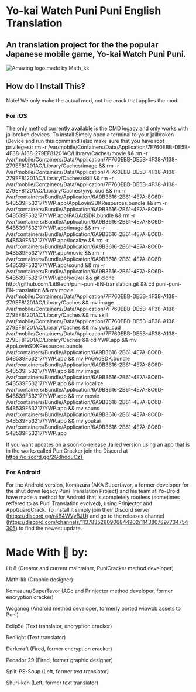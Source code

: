 
# Yo-kai Watch Puni Puni English Translation 

## An translation project for the the popular Japanese mobile game, Yo-kai Watch Puni Puni.
![Amazing logo made by Math_kk](https://i.imgur.com/39kA5rB.png)

## How do I Install This?
Note! We only make the actual mod, not the crack that applies the mod

### For iOS
The only method currently available is the CMD legacy and only works with jailbroken devices. To install Simply open a terminal to your jailbroken iDevice and run this command (also make sure that you have root privileges):
rm -r /var/mobile/Containers/Data/Application/7F760EBB-DE5B-4F38-A138-279EF81201AC/Library/Caches/movie && rm -r /var/mobile/Containers/Data/Application/7F760EBB-DE5B-4F38-A138-279EF81201AC/Library/Caches/image && rm -r /var/mobile/Containers/Data/Application/7F760EBB-DE5B-4F38-A138-279EF81201AC/Library/Caches/skill && rm -r /var/mobile/Containers/Data/Application/7F760EBB-DE5B-4F38-A138-279EF81201AC/Library/Caches/ywp_cud && rm -r /var/containers/Bundle/Application/6A9B3616-2B61-4E7A-8C6D-54B539F53217/YWP.app/AppLovinSDKResources.bundle && rm -r /var/containers/Bundle/Application/6A9B3616-2B61-4E7A-8C6D-54B539F53217/YWP.app/PAGAdSDK.bundle && rm -r /var/containers/Bundle/Application/6A9B3616-2B61-4E7A-8C6D-54B539F53217/YWP.app/image && rm -r /var/containers/Bundle/Application/6A9B3616-2B61-4E7A-8C6D-54B539F53217/YWP.app/localize && rm -r /var/containers/Bundle/Application/6A9B3616-2B61-4E7A-8C6D-54B539F53217/YWP.app/movie && rm -r /var/containers/Bundle/Application/6A9B3616-2B61-4E7A-8C6D-54B539F53217/YWP.app/sound && rm -r /var/containers/Bundle/Application/6A9B3616-2B61-4E7A-8C6D-54B539F53217/YWP.app/youkai && git clone ht<span>tp://</span>github.com/Lit8tech/puni-puni-EN-translation.git && cd puni-puni-EN-translation && mv movie /var/mobile/Containers/Data/Application/7F760EBB-DE5B-4F38-A138-279EF81201AC/Library/Caches && mv image /var/mobile/Containers/Data/Application/7F760EBB-DE5B-4F38-A138-279EF81201AC/Library/Caches && mv skill /var/mobile/Containers/Data/Application/7F760EBB-DE5B-4F38-A138-279EF81201AC/Library/Caches && mv ywp_cud /var/mobile/Containers/Data/Application/7F760EBB-DE5B-4F38-A138-279EF81201AC/Library/Caches && cd YWP.app && mv AppLovinSDKResources.bundle /var/containers/Bundle/Application/6A9B3616-2B61-4E7A-8C6D-54B539F53217/YWP.app && mv PAGAdSDK.bundle /var/containers/Bundle/Application/6A9B3616-2B61-4E7A-8C6D-54B539F53217/YWP.app && mv image /var/containers/Bundle/Application/6A9B3616-2B61-4E7A-8C6D-54B539F53217/YWP.app && mv localize /var/containers/Bundle/Application/6A9B3616-2B61-4E7A-8C6D-54B539F53217/YWP.app && mv movie /var/containers/Bundle/Application/6A9B3616-2B61-4E7A-8C6D-54B539F53217/YWP.app && mv sound /var/containers/Bundle/Application/6A9B3616-2B61-4E7A-8C6D-54B539F53217/YWP.app && mv youkai /var/containers/Bundle/Application/6A9B3616-2B61-4E7A-8C6D-54B539F53217/YWP.app

If you want updates on a soon-to-release Jailed version using an app that is in the works called PuniCracker join the Discord at https://discord.gg/2GdhdduCzT

### For Android
For the Android version, Komazura (AKA Supertavor, a former developer for the shut down legacy Puni Translation Project) and his team at Yo-Droid have made a method for Android that is completely rootless (sometimes reffered to as Puni Translation evolved), using Prinjector and AppGuardCrack. To install it simply join their Discord server (https://discord.gg/r4B4WVyBJU) and go to the releases channel (https://discord.com/channels/1137835260906844202/1143807897734754305) to find the newest update.

# Made With 💙 by:

Lit 8 (Creator and current maintainer, PuniCracker method developer)

Math-kk (Graphic designer)

Komazura/SuperTavor (AGc and Prinjector method developer, former encryption cracker)

Woganog (Android method developer, formerly ported wibwob assets to Puni)

Eclip5e (Text translator, encryption cracker)

Redlight (Text translator)

Darkcraft (Fired, former encryption cracker)

Pecador 29 (Fired, former graphic designer)

Split-PS-Soup (Left, former text translator)

Shuri-ken (Left, former text translator)
